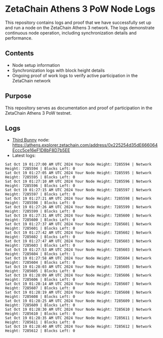 # ZetaChain Athens 3 PoW Node Logs
This repository contains logs and proof that we have successfully set up and run a node on the ZetaChain Athens 3 network. The logs demonstrate continuous node operation, including synchronization details and performance.

## Contents
- Node setup information
- Synchronization logs with block height details
- Ongoing proof of work logs to verify active participation in the ZetaChain network

## Purpose
This repository serves as documentation and proof of participation in the ZetaChain Athens 3 PoW testnet.

## Logs

- [Third Bunny](https://thirdbunny.xyz/) node: https://athens.explorer.zetachain.com/address/0x225254d35dE666064Eccc5ce16eF1D8bF8D7b5EE
- Latest logs:
```
Sat Oct 19 01:27:00 AM UTC 2024 Your Node Height: 7285594 | Network Height: 7285594 | Blocks Left: 0
Sat Oct 19 01:27:05 AM UTC 2024 Your Node Height: 7285595 | Network Height: 7285595 | Blocks Left: 0
Sat Oct 19 01:27:10 AM UTC 2024 Your Node Height: 7285596 | Network Height: 7285596 | Blocks Left: 0
Sat Oct 19 01:27:15 AM UTC 2024 Your Node Height: 7285597 | Network Height: 7285597 | Blocks Left: 0
Sat Oct 19 01:27:21 AM UTC 2024 Your Node Height: 7285598 | Network Height: 7285598 | Blocks Left: 0
Sat Oct 19 01:27:26 AM UTC 2024 Your Node Height: 7285599 | Network Height: 7285599 | Blocks Left: 0
Sat Oct 19 01:27:31 AM UTC 2024 Your Node Height: 7285600 | Network Height: 7285600 | Blocks Left: 0
Sat Oct 19 01:27:37 AM UTC 2024 Your Node Height: 7285601 | Network Height: 7285601 | Blocks Left: 0
Sat Oct 19 01:27:42 AM UTC 2024 Your Node Height: 7285602 | Network Height: 7285602 | Blocks Left: 0
Sat Oct 19 01:27:47 AM UTC 2024 Your Node Height: 7285603 | Network Height: 7285603 | Blocks Left: 0
Sat Oct 19 01:27:53 AM UTC 2024 Your Node Height: 7285603 | Network Height: 7285604 | Blocks Left: 1
Sat Oct 19 01:27:58 AM UTC 2024 Your Node Height: 7285604 | Network Height: 7285604 | Blocks Left: 0
Sat Oct 19 01:28:03 AM UTC 2024 Your Node Height: 7285605 | Network Height: 7285605 | Blocks Left: 0
Sat Oct 19 01:28:09 AM UTC 2024 Your Node Height: 7285606 | Network Height: 7285606 | Blocks Left: 0
Sat Oct 19 01:28:14 AM UTC 2024 Your Node Height: 7285607 | Network Height: 7285607 | Blocks Left: 0
Sat Oct 19 01:28:19 AM UTC 2024 Your Node Height: 7285608 | Network Height: 7285608 | Blocks Left: 0
Sat Oct 19 01:28:25 AM UTC 2024 Your Node Height: 7285609 | Network Height: 7285609 | Blocks Left: 0
Sat Oct 19 01:28:30 AM UTC 2024 Your Node Height: 7285610 | Network Height: 7285610 | Blocks Left: 0
Sat Oct 19 01:28:35 AM UTC 2024 Your Node Height: 7285611 | Network Height: 7285611 | Blocks Left: 0
Sat Oct 19 01:28:40 AM UTC 2024 Your Node Height: 7285612 | Network Height: 7285612 | Blocks Left: 0
```
